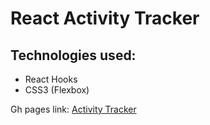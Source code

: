 # React Activity Tracker 

## Technologies used:

- React Hooks
- CSS3 (Flexbox)

Gh pages link: [Activity Tracker](https://ozgurcoskuner.github.io/react-todolist/ "Activity Tracker")
